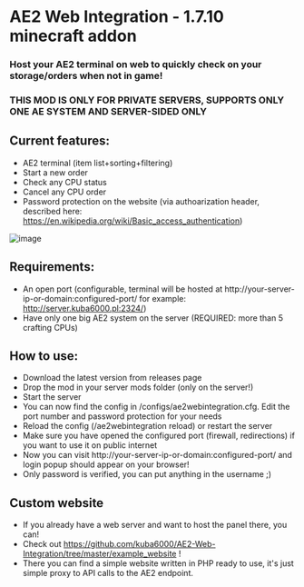 # AE2 Web Integration - 1.7.10 minecraft addon

### Host your AE2 terminal on web to quickly check on your storage/orders when not in game!  
### THIS MOD IS ONLY FOR PRIVATE SERVERS, SUPPORTS ONLY ONE AE SYSTEM AND SERVER-SIDED ONLY

## Current features:
  - AE2 terminal (item list+sorting+filtering)
  - Start a new order
  - Check any CPU status
  - Cancel any CPU order
  - Password protection on the website (via authoarization header, described here: https://en.wikipedia.org/wiki/Basic_access_authentication)

![image](https://github.com/user-attachments/assets/32f16a17-846e-42d1-b8fc-16e8caf377e4)

## Requirements:
  - An open port (configurable, terminal will be hosted at http://your-server-ip-or-domain:configured-port/ for example: http://server.kuba6000.pl:2324/)
  - Have only one big AE2 system on the server (REQUIRED: more than 5 crafting CPUs)

## How to use:
  - Download the latest version from releases page
  - Drop the mod in your server mods folder (only on the server!)
  - Start the server
  - You can now find the config in /configs/ae2webintegration.cfg. Edit the port number and password protection for your needs
  - Reload the config (/ae2webintegration reload) or restart the server
  - Make sure you have opened the configured port (firewall, redirections) if you want to use it on public internet
  - Now you can visit http://your-server-ip-or-domain:configured-port/ and login popup should appear on your browser!
  - Only password is verified, you can put anything in the username ;)

## Custom website
  - If you already have a web server and want to host the panel there, you can!
  - Check out https://github.com/kuba6000/AE2-Web-Integration/tree/master/example_website !
  - There you can find a simple website written in PHP ready to use, it's just simple proxy to API calls to the AE2 endpoint.
